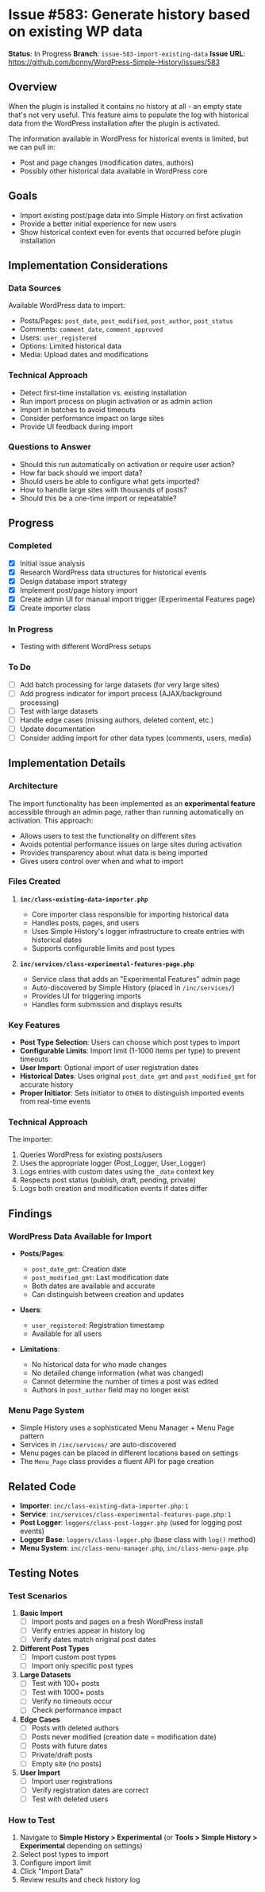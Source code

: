 # Issue #583: Generate history based on existing WP data

**Status**: In Progress
**Branch**: `issue-583-import-existing-data`
**Issue URL**: https://github.com/bonny/WordPress-Simple-History/issues/583

## Overview

When the plugin is installed it contains no history at all - an empty state that's not very useful. This feature aims to populate the log with historical data from the WordPress installation after the plugin is activated.

The information available in WordPress for historical events is limited, but we can pull in:
- Post and page changes (modification dates, authors)
- Possibly other historical data available in WordPress core

## Goals

- Import existing post/page data into Simple History on first activation
- Provide a better initial experience for new users
- Show historical context even for events that occurred before plugin installation

## Implementation Considerations

### Data Sources

Available WordPress data to import:
- Posts/Pages: `post_date`, `post_modified`, `post_author`, `post_status`
- Comments: `comment_date`, `comment_approved`
- Users: `user_registered`
- Options: Limited historical data
- Media: Upload dates and modifications

### Technical Approach

- Detect first-time installation vs. existing installation
- Run import process on plugin activation or as admin action
- Import in batches to avoid timeouts
- Consider performance impact on large sites
- Provide UI feedback during import

### Questions to Answer

- Should this run automatically on activation or require user action?
- How far back should we import data?
- Should users be able to configure what gets imported?
- How to handle large sites with thousands of posts?
- Should this be a one-time import or repeatable?

## Progress

### Completed
- [x] Initial issue analysis
- [x] Research WordPress data structures for historical events
- [x] Design database import strategy
- [x] Implement post/page history import
- [x] Create admin UI for manual import trigger (Experimental Features page)
- [x] Create importer class

### In Progress
- Testing with different WordPress setups

### To Do
- [ ] Add batch processing for large datasets (for very large sites)
- [ ] Add progress indicator for import process (AJAX/background processing)
- [ ] Test with large datasets
- [ ] Handle edge cases (missing authors, deleted content, etc.)
- [ ] Update documentation
- [ ] Consider adding import for other data types (comments, users, media)

## Implementation Details

### Architecture

The import functionality has been implemented as an **experimental feature** accessible through an admin page, rather than running automatically on activation. This approach:

- Allows users to test the functionality on different sites
- Avoids potential performance issues on large sites during activation
- Provides transparency about what data is being imported
- Gives users control over when and what to import

### Files Created

1. **`inc/class-existing-data-importer.php`**
   - Core importer class responsible for importing historical data
   - Handles posts, pages, and users
   - Uses Simple History's logger infrastructure to create entries with historical dates
   - Supports configurable limits and post types

2. **`inc/services/class-experimental-features-page.php`**
   - Service class that adds an "Experimental Features" admin page
   - Auto-discovered by Simple History (placed in `/inc/services/`)
   - Provides UI for triggering imports
   - Handles form submission and displays results

### Key Features

- **Post Type Selection**: Users can choose which post types to import
- **Configurable Limits**: Import limit (1-1000 items per type) to prevent timeouts
- **User Import**: Optional import of user registration dates
- **Historical Dates**: Uses original `post_date_gmt` and `post_modified_gmt` for accurate history
- **Proper Initiator**: Sets initiator to `OTHER` to distinguish imported events from real-time events

### Technical Approach

The importer:
1. Queries WordPress for existing posts/users
2. Uses the appropriate logger (Post_Logger, User_Logger)
3. Logs entries with custom dates using the `_date` context key
4. Respects post status (publish, draft, pending, private)
5. Logs both creation and modification events if dates differ

## Findings

### WordPress Data Available for Import

- **Posts/Pages**:
  - `post_date_gmt`: Creation date
  - `post_modified_gmt`: Last modification date
  - Both dates are available and accurate
  - Can distinguish between creation and updates

- **Users**:
  - `user_registered`: Registration timestamp
  - Available for all users

- **Limitations**:
  - No historical data for who made changes
  - No detailed change information (what was changed)
  - Cannot determine the number of times a post was edited
  - Authors in `post_author` field may no longer exist

### Menu Page System

- Simple History uses a sophisticated Menu Manager + Menu Page pattern
- Services in `/inc/services/` are auto-discovered
- Menu pages can be placed in different locations based on settings
- The `Menu_Page` class provides a fluent API for page creation

## Related Code

- **Importer**: `inc/class-existing-data-importer.php:1`
- **Service**: `inc/services/class-experimental-features-page.php:1`
- **Post Logger**: `loggers/class-post-logger.php` (used for logging post events)
- **Logger Base**: `loggers/class-logger.php` (base class with `log()` method)
- **Menu System**: `inc/class-menu-manager.php`, `inc/class-menu-page.php`

## Testing Notes

### Test Scenarios

1. **Basic Import**
   - [ ] Import posts and pages on a fresh WordPress install
   - [ ] Verify entries appear in history log
   - [ ] Verify dates match original post dates

2. **Different Post Types**
   - [ ] Import custom post types
   - [ ] Import only specific post types

3. **Large Datasets**
   - [ ] Test with 100+ posts
   - [ ] Test with 1000+ posts
   - [ ] Verify no timeouts occur
   - [ ] Check performance impact

4. **Edge Cases**
   - [ ] Posts with deleted authors
   - [ ] Posts never modified (creation date = modification date)
   - [ ] Posts with future dates
   - [ ] Private/draft posts
   - [ ] Empty site (no posts)

5. **User Import**
   - [ ] Import user registrations
   - [ ] Verify registration dates are correct
   - [ ] Test with deleted users

### How to Test

1. Navigate to **Simple History > Experimental** (or **Tools > Simple History > Experimental** depending on settings)
2. Select post types to import
3. Configure import limit
4. Click "Import Data"
5. Review results and check history log
